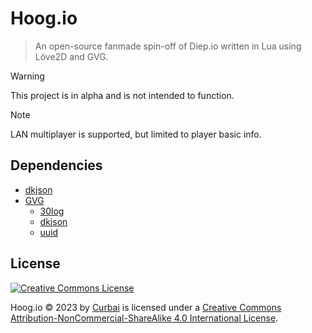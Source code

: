 # Hoog.io

> An open-source fanmade spin-off of Diep.io written in Lua using Löve2D and GVG.

> [!WARNING]
> This project is in alpha and is not intended to function.

> [!NOTE]
> LAN multiplayer is supported, but limited to player basic info.

## Dependencies

 * [dkjson](https://github.com/LuaDist/dkjson/)
 * [GVG](https://github.com/Labrium/GVG-Lua/)
   - [30log](https://github.com/Yonaba/30log)
   - [dkjson](https://github.com/LuaDist/dkjson/)
   - [uuid](https://github.com/Tieske/uuid/)

## License

[![Creative Commons License](https://i.creativecommons.org/l/by-nc-sa/4.0/88x31.png)](http://creativecommons.org/licenses/by-nc-sa/4.0/)

Hoog.io &copy; 2023 by [Curbai](https://curbaicode.github.io/) is licensed under a [Creative Commons Attribution-NonCommercial-ShareAlike 4.0 International License](http://creativecommons.org/licenses/by-nc-sa/4.0/).
